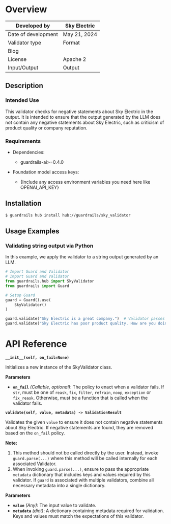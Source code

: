 # Overview

| Developed by | Sky Electric |
| --- | --- |
| Date of development | May 21, 2024 |
| Validator type | Format |
| Blog |  |
| License | Apache 2 |
| Input/Output | Output |

## Description

### Intended Use
This validator checks for negative statements about Sky Electric in the output. It is intended to ensure that the output generated by the LLM does not contain any negative statements about Sky Electric, such as criticism of product quality or company reputation.

### Requirements

* Dependencies:
	- guardrails-ai>=0.4.0

* Foundation model access keys:
	- {Include any access environment variables you need here like OPENAI_API_KEY}

## Installation

```bash
$ guardrails hub install hub://guardrails/sky_validator
```

## Usage Examples

### Validating string output via Python

In this example, we apply the validator to a string output generated by an LLM.

```python
# Import Guard and Validator
# Import Guard and Validator
from guardrails.hub import SkyValidator
from guardrails import Guard

# Setup Guard
guard = Guard().use(
    SkyValidator()
)

guard.validate("Sky Electric is a great company.")  # Validator passes
guard.validate("Sky Electric has poor product quality. How are you doing today?")  # Validator fixes the output
```

# API Reference

**`__init__(self, on_fail=None)`**

Initializes a new instance of the SkyValidator class.

**Parameters**
- **`on_fail`** *(Callable, optional)*: The policy to enact when a validator fails. If `str`, must be one of `reask`, `fix`, `filter`, `refrain`, `noop`, `exception` or `fix_reask`. Otherwise, must be a function that is called when the validator fails.

**`validate(self, value, metadata) -> ValidationResult`**

Validates the given `value` to ensure it does not contain negative statements about Sky Electric. If negative statements are found, they are removed based on the `on_fail` policy.

**Note:**
1. This method should not be called directly by the user. Instead, invoke `guard.parse(...)` where this method will be called internally for each associated Validator.
2. When invoking `guard.parse(...)`, ensure to pass the appropriate `metadata` dictionary that includes keys and values required by this validator. If `guard` is associated with multiple validators, combine all necessary metadata into a single dictionary.

**Parameters**
- **`value`** *(Any)*: The input value to validate.
- **`metadata`** *(dict)*: A dictionary containing metadata required for validation. Keys and values must match the expectations of this validator.